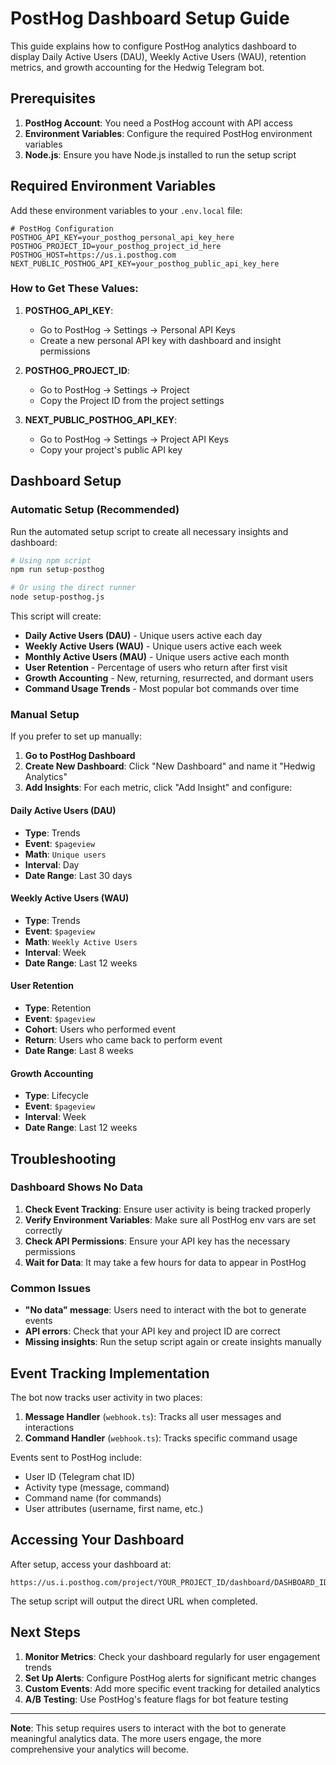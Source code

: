 # PostHog Dashboard Setup Guide

This guide explains how to configure PostHog analytics dashboard to display Daily Active Users (DAU), Weekly Active Users (WAU), retention metrics, and growth accounting for the Hedwig Telegram bot.

## Prerequisites

1. **PostHog Account**: You need a PostHog account with API access
2. **Environment Variables**: Configure the required PostHog environment variables
3. **Node.js**: Ensure you have Node.js installed to run the setup script

## Required Environment Variables

Add these environment variables to your `.env.local` file:

```env
# PostHog Configuration
POSTHOG_API_KEY=your_posthog_personal_api_key_here
POSTHOG_PROJECT_ID=your_posthog_project_id_here
POSTHOG_HOST=https://us.i.posthog.com
NEXT_PUBLIC_POSTHOG_API_KEY=your_posthog_public_api_key_here
```

### How to Get These Values:

1. **POSTHOG_API_KEY**: 
   - Go to PostHog → Settings → Personal API Keys
   - Create a new personal API key with dashboard and insight permissions

2. **POSTHOG_PROJECT_ID**: 
   - Go to PostHog → Settings → Project
   - Copy the Project ID from the project settings

3. **NEXT_PUBLIC_POSTHOG_API_KEY**: 
   - Go to PostHog → Settings → Project API Keys
   - Copy your project's public API key

## Dashboard Setup

### Automatic Setup (Recommended)

Run the automated setup script to create all necessary insights and dashboard:

```bash
# Using npm script
npm run setup-posthog

# Or using the direct runner
node setup-posthog.js
```

This script will create:
- **Daily Active Users (DAU)** - Unique users active each day
- **Weekly Active Users (WAU)** - Unique users active each week  
- **Monthly Active Users (MAU)** - Unique users active each month
- **User Retention** - Percentage of users who return after first visit
- **Growth Accounting** - New, returning, resurrected, and dormant users
- **Command Usage Trends** - Most popular bot commands over time

### Manual Setup

If you prefer to set up manually:

1. **Go to PostHog Dashboard**
2. **Create New Dashboard**: Click "New Dashboard" and name it "Hedwig Analytics"
3. **Add Insights**: For each metric, click "Add Insight" and configure:

#### Daily Active Users (DAU)
- **Type**: Trends
- **Event**: `$pageview`
- **Math**: `Unique users`
- **Interval**: Day
- **Date Range**: Last 30 days

#### Weekly Active Users (WAU)
- **Type**: Trends
- **Event**: `$pageview`
- **Math**: `Weekly Active Users`
- **Interval**: Week
- **Date Range**: Last 12 weeks

#### User Retention
- **Type**: Retention
- **Event**: `$pageview`
- **Cohort**: Users who performed event
- **Return**: Users who came back to perform event
- **Date Range**: Last 8 weeks

#### Growth Accounting
- **Type**: Lifecycle
- **Event**: `$pageview`
- **Interval**: Week
- **Date Range**: Last 12 weeks

## Troubleshooting

### Dashboard Shows No Data

1. **Check Event Tracking**: Ensure user activity is being tracked properly
2. **Verify Environment Variables**: Make sure all PostHog env vars are set correctly
3. **Check API Permissions**: Ensure your API key has the necessary permissions
4. **Wait for Data**: It may take a few hours for data to appear in PostHog

### Common Issues

- **"No data" message**: Users need to interact with the bot to generate events
- **API errors**: Check that your API key and project ID are correct
- **Missing insights**: Run the setup script again or create insights manually

## Event Tracking Implementation

The bot now tracks user activity in two places:

1. **Message Handler** (`webhook.ts`): Tracks all user messages and interactions
2. **Command Handler** (`webhook.ts`): Tracks specific command usage

Events sent to PostHog include:
- User ID (Telegram chat ID)
- Activity type (message, command)
- Command name (for commands)
- User attributes (username, first name, etc.)

## Accessing Your Dashboard

After setup, access your dashboard at:
```
https://us.i.posthog.com/project/YOUR_PROJECT_ID/dashboard/DASHBOARD_ID
```

The setup script will output the direct URL when completed.

## Next Steps

1. **Monitor Metrics**: Check your dashboard regularly for user engagement trends
2. **Set Up Alerts**: Configure PostHog alerts for significant metric changes
3. **Custom Events**: Add more specific event tracking for detailed analytics
4. **A/B Testing**: Use PostHog's feature flags for bot feature testing

---

**Note**: This setup requires users to interact with the bot to generate meaningful analytics data. The more users engage, the more comprehensive your analytics will become.